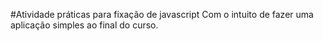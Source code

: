 #Atividade práticas para fixação de  javascript
Com o intuito de fazer uma aplicação simples ao final do curso.
